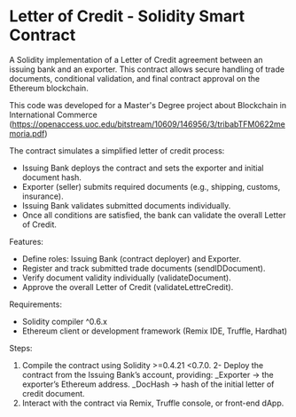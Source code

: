 # Letter of Credit - Solidity Smart Contract


A Solidity implementation of a Letter of Credit agreement between an issuing bank and an exporter. This contract allows secure handling of trade documents, conditional validation, and final contract approval on the Ethereum blockchain.

This code was developed for a Master's Degree project about Blockchain in International Commerce (https://openaccess.uoc.edu/bitstream/10609/146956/3/tribabTFM0622memoria.pdf)

The contract simulates a simplified letter of credit process:
- Issuing Bank deploys the contract and sets the exporter and initial document hash.
- Exporter (seller) submits required documents (e.g., shipping, customs, insurance).
- Issuing Bank validates submitted documents individually.
- Once all conditions are satisfied, the bank can validate the overall Letter of Credit.

Features:
- Define roles: Issuing Bank (contract deployer) and Exporter.
- Register and track submitted trade documents (sendIDDocument).
- Verify document validity individually (validateDocument).
- Approve the overall Letter of Credit (validateLettreCredit).

Requirements:
- Solidity compiler ^0.6.x
- Ethereum client or development framework (Remix IDE, Truffle, Hardhat)

Steps:
1. Compile the contract using Solidity >=0.4.21 <0.7.0.
2- Deploy the contract from the Issuing Bank’s account, providing:
  _Exporter → the exporter’s Ethereum address.
  _DocHash → hash of the initial letter of credit document.
3. Interact with the contract via Remix, Truffle console, or front-end dApp.
